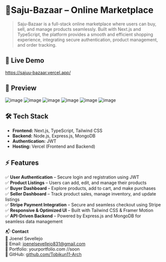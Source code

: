# 🚀Saju-Bazaar – Online Marketplace
> Saju-Bazaar is a full-stack online marketplace where users can buy, sell, and manage products seamlessly. Built with Next.js and TypeScript, the platform provides a smooth and efficient shopping experience, integrating secure authentication, product management, and order tracking.

## 🔗 Live Demo  
https://sajuu-bazaar.vercel.app/

## 📸 Preview  
![image](https://github.com/user-attachments/assets/d4082d5c-4687-4ac3-950e-34f7012337ea)
![image](https://github.com/user-attachments/assets/584555e9-cc51-4b3f-a1d6-f204f7a30bfb)
![image](https://github.com/user-attachments/assets/3140bc47-0e2b-4424-a554-48f7d40c3133)
![image](https://github.com/user-attachments/assets/e8bee50d-e6d8-4c31-9d85-71c7d007bab8)
![image](https://github.com/user-attachments/assets/a4bcf76b-d6de-4918-8cf4-fd796ecd08b5)
![image](https://github.com/user-attachments/assets/dd111c8f-2227-4223-85fe-a25a50fed98b)


## 🛠️ Tech Stack  
- **Frontend:** Next.js, TypeScript, Tailwind CSS  
- **Backend:** Node.js, Express.js, MongoDB  
- **Authentication:** JWT  
- **Hosting:** Vercel (Frontend and Backend)

## ⚡ Features  
✅ **User Authentication** – Secure login and registration using JWT  
✅ **Product Listings** – Users can add, edit, and manage their products  
✅ **Buyer Dashboard** – Explore products, add to cart, and make purchases  
✅ **Seller Dashboard** – Track product sales, manage inventory, and update listings  
✅ **Stripe Payment Integration** – Secure and seamless checkout using Stripe  
✅ **Responsive & Optimized UI** – Built with Tailwind CSS & Framer Motion  
✅ **API-Driven Backend** – Powered by Express.js and MongoDB for seamless data management   


📬 **Contact**  
👤 Joenel Sevellejo  
📧 Email: [joenelsevellejo831@gmail.com](mailto:joenelsevellejo831@gmail.com)  
🔗 Portfolio: yourportfolio.com //soon  
🐙 GitHub: [github.com/Tobikun11-Arch](https://github.com/Tobikun11-Arch)  
